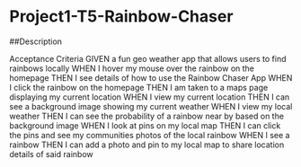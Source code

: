 # Project1-T5-Rainbow-Chaser

##Description




Acceptance Criteria
GIVEN a fun geo weather app that allows users to find rainbows locally
WHEN I hover my mouse over the rainbow on the homepage
THEN I see details of how to use the Rainbow Chaser App
WHEN I click the rainbow on the homepage
THEN I am taken to a maps page displaying my current location
WHEN I view my current location
THEN I can see a background image showing my current weather
WHEN I view my local weather
THEN I can see the probability of a rainbow near by based on the background image
WHEN I look at pins on my local map
THEN I can click the pins and see my communities photos of the local rainbow
WHEN I see a rainbow
THEN I can add a photo and pin to my local map to share location details of said rainbow
